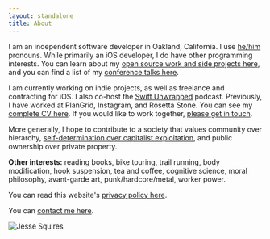 ```yaml
---
layout: standalone
title: About
---
```


I am an independent software developer in Oakland, California. I use [he/him](https://pronoun.is/he) pronouns. While primarily an iOS developer, I do have other programming interests. You can learn about my [open source work and side projects here](/projects), and you can find a list of my [conference talks here](/speaking).

I am currently working on indie projects, as well as freelance and contracting for iOS. I also co-host the [Swift Unwrapped](https://spec.fm/podcasts/swift-unwrapped) podcast. Previously, I have worked at PlanGrid, Instagram, and Rosetta Stone. You can see my [complete CV here](/linkedout). If you would like to work together, [please get in touch](/contact).

More generally, I hope to contribute to a society that values community over hierarchy, [self-determination over capitalist exploitation](https://crimethinc.com/tce), and public ownership over private property.

**Other interests:** reading books, bike touring, trail running, body modification, hook suspension, tea and coffee, cognitive science, moral philosophy, avant-garde art, punk/hardcore/metal, worker power.

You can read this website's [privacy policy here](/privacy).

You can [contact me here](/contact).

<div class="row">
    <div class="col"></div>
    <div class="col-12 col-sm-8 col-md-6 col-lg-6">
        <img class="img-thumbnail img-fluid center" src="{{ site.author.avatar }}" title="Jesse Squires" alt="Jesse Squires"/>
    </div>
    <div class="col"></div>
</div>
